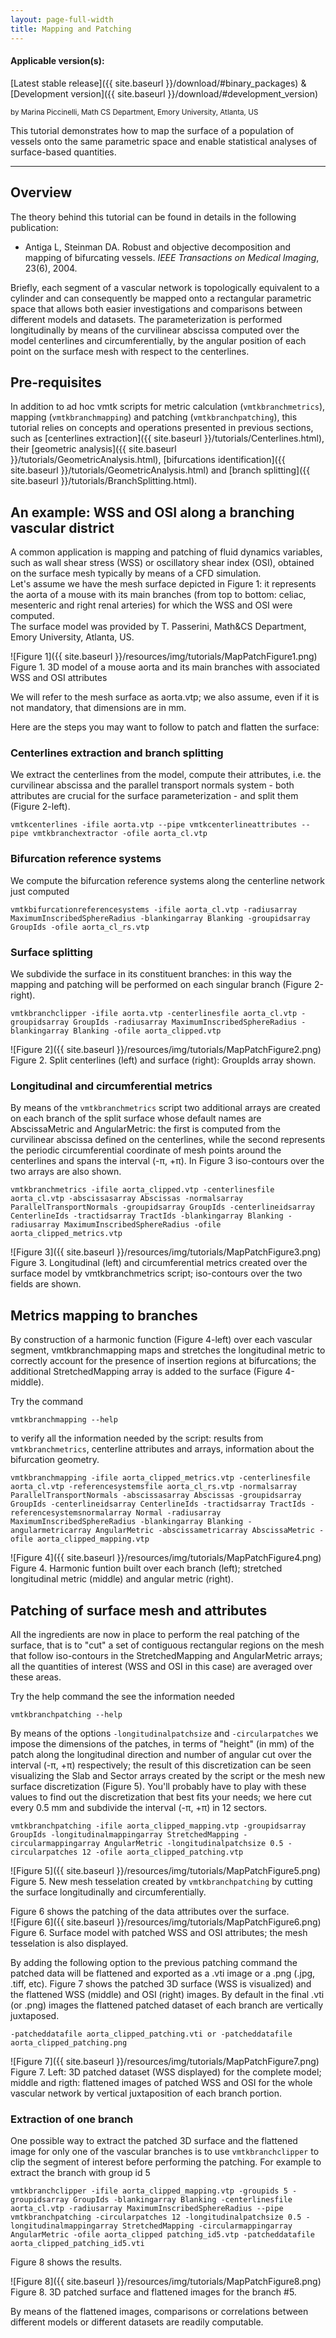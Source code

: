```yaml
---
layout: page-full-width
title: Mapping and Patching
---
```


#### Applicable version(s):
[Latest stable release]({{ site.baseurl }}/download/#binary_packages) & [Development version]({{ site.baseurl }}/download/#development_version)

<sub>by Marina Piccinelli, Math CS Department, Emory University, Atlanta, US</sub>

This tutorial demonstrates how to map the surface of a population of vessels onto the same parametric space and enable statistical analyses of surface-based quantities.

---

## Overview

The theory behind this tutorial can be found in details in the following publication:

+ Antiga L, Steinman DA. Robust and objective decomposition and mapping of bifurcating vessels. *IEEE Transactions on Medical Imaging*, 23(6), 2004.

Briefly, each segment of a vascular network is topologically equivalent to a cylinder and can consequently be mapped onto a rectangular parametric space that allows both easier investigations and comparisons between different models and datasets. The parameterization is performed longitudinally by means of the curvilinear abscissa computed over the model centerlines and circumferentially, by the angular position of each point on the surface mesh with respect to the centerlines.

## Pre-requisites

In addition to ad hoc vmtk scripts for metric calculation (`vmtkbranchmetrics`), mapping (`vmtkbranchmapping`) and patching (`vmtkbranchpatching`), this tutorial relies on concepts and operations presented in previous sections, such as [centerlines extraction]({{ site.baseurl }}/tutorials/Centerlines.html), their [geometric analysis]({{ site.baseurl }}/tutorials/GeometricAnalysis.html), [bifurcations identification]({{ site.baseurl }}/tutorials/GeometricAnalysis.html) and [branch splitting]({{ site.baseurl }}/tutorials/BranchSplitting.html).

## An example: WSS and OSI along a branching vascular district

A common application is mapping and patching of fluid dynamics variables, such as wall shear stress (WSS) or oscillatory shear index (OSI), obtained on the surface mesh typically by means of a CFD simulation.<br>
Let's assume we have the mesh surface depicted in Figure 1: it represents the aorta of a mouse with its main branches (from top to bottom: celiac, mesenteric and right renal arteries) for which the WSS and OSI were computed.<br>
The surface model was provided by T. Passerini, Math&CS Department, Emory University, Atlanta, US.

![Figure 1]({{ site.baseurl }}/resources/img/tutorials/MapPatchFigure1.png)
<br>Figure 1. 3D model of a mouse aorta and its main branches with associated WSS and OSI attributes

We will refer to the mesh surface as aorta.vtp; we also assume, even if it is not mandatory, that dimensions are in mm.

Here are the steps you may want to follow to patch and flatten the surface:

### Centerlines extraction and branch splitting

We extract the centerlines from the model, compute their attributes, i.e. the curvilinear abscissa and the parallel transport normals system - both attributes are crucial for the surface parameterization - and split them (Figure 2-left).

    vmtkcenterlines -ifile aorta.vtp --pipe vmtkcenterlineattributes --pipe vmtkbranchextractor -ofile aorta_cl.vtp

### Bifurcation reference systems

We compute the bifurcation reference systems along the centerline network just computed

    vmtkbifurcationreferencesystems -ifile aorta_cl.vtp -radiusarray MaximumInscribedSphereRadius -blankingarray Blanking -groupidsarray GroupIds -ofile aorta_cl_rs.vtp

### Surface splitting

We subdivide the surface in its constituent branches: in this way the mapping and patching will be performed on each singular branch (Figure 2-right).

    vmtkbranchclipper -ifile aorta.vtp -centerlinesfile aorta_cl.vtp -groupidsarray GroupIds -radiusarray MaximumInscribedSphereRadius -blankingarray Blanking -ofile aorta_clipped.vtp

![Figure 2]({{ site.baseurl }}/resources/img/tutorials/MapPatchFigure2.png)
<br>Figure 2. Split centerlines (left) and surface (right): GroupIds array shown.

### Longitudinal and circumferential metrics

By means of the `vmtkbranchmetrics` script two additional arrays are created on each branch of the split surface whose default names are AbscissaMetric and AngularMetric: the first is computed from the curvilinear abscissa defined on the centerlines, while the second represents the periodic circumferential coordinate of mesh points around the centerlines and spans the interval (-&pi;, +&pi;). In Figure 3 iso-contours over the two arrays are also shown.

    vmtkbranchmetrics -ifile aorta_clipped.vtp -centerlinesfile aorta_cl.vtp -abscissasarray Abscissas -normalsarray ParallelTransportNormals -groupidsarray GroupIds -centerlineidsarray CenterlineIds -tractidsarray TractIds -blankingarray Blanking -radiusarray MaximumInscribedSphereRadius -ofile aorta_clipped_metrics.vtp

![Figure 3]({{ site.baseurl }}/resources/img/tutorials/MapPatchFigure3.png)
<br>Figure 3. Longitudinal (left) and circumferential metrics created over the surface model by vmtkbranchmetrics script; iso-contours over the two fields are shown.

## Metrics mapping to branches

By construction of a harmonic function (Figure 4-left) over each vascular segment, vmtkbranchmapping maps and stretches the longitudinal metric to correctly account for the presence of insertion regions at bifurcations; the additional StretchedMapping array is added to the surface (Figure 4-middle).

Try the command

    vmtkbranchmapping --help

to verify all the information needed by the script: results from `vmtkbranchmetrics`, centerline attributes and arrays, information about the bifurcation geometry.

    vmtkbranchmapping -ifile aorta_clipped_metrics.vtp -centerlinesfile aorta_cl.vtp -referencesystemsfile aorta_cl_rs.vtp -normalsarray ParallelTransportNormals -abscissasarray Abscissas -groupidsarray GroupIds -centerlineidsarray CenterlineIds -tractidsarray TractIds -referencesystemsnormalarray Normal -radiusarray MaximumInscribedSphereRadius -blankingarray Blanking -angularmetricarray AngularMetric -abscissametricarray AbscissaMetric -ofile aorta_clipped_mapping.vtp

![Figure 4]({{ site.baseurl }}/resources/img/tutorials/MapPatchFigure4.png)
<br>Figure 4. Harmonic funtion built over each branch (left); stretched longitudinal metric (middle) and angular metric (right).

## Patching of surface mesh and attributes

All the ingredients are now in place to perform the real patching of the surface, that is to "cut" a set of contiguous rectangular regions on the mesh that follow iso-contours in the StretchedMapping and AngularMetric arrays; all the quantities of interest (WSS and OSI in this case) are averaged over these areas.

Try the help command the see the information needed

    vmtkbranchpatching --help

By means of the options `-longitudinalpatchsize` and `-circularpatches` we impose the dimensions of the patches, in terms of "height" (in mm) of the patch along the longitudinal direction and number of angular cut over the interval (-&pi;, +&pi;) respectively; the result of this discretization can be seen visualizing the Slab and Sector arrays created by the script or the mesh new surface discretization (Figure 5). You'll probably have to play with these values to find out the discretization that best fits your needs; we here cut every 0.5 mm and subdivide the interval (-&pi;, +&pi;) in 12 sectors.

    vmtkbranchpatching -ifile aorta_clipped_mapping.vtp -groupidsarray GroupIds -longitudinalmappingarray StretchedMapping -circularmappingarray AngularMetric -longitudinalpatchsize 0.5 -circularpatches 12 -ofile aorta_clipped_patching.vtp

![Figure 5]({{ site.baseurl }}/resources/img/tutorials/MapPatchFigure5.png)
<br>Figure 5. New mesh tesselation created by `vmtkbranchpatching` by cutting the surface longitudinally and circumferentially.

Figure 6 shows the patching of the data attributes over the surface.<br>
![Figure 6]({{ site.baseurl }}/resources/img/tutorials/MapPatchFigure6.png)
<br>Figure 6. Surface model with patched WSS and OSI attributes; the mesh tesselation is also displayed.

By adding the following option to the previous patching command the patched data will be flattened and exported as a .vti image or a .png (.jpg, .tiff, etc). Figure 7 shows the patched 3D surface (WSS is visualized) and the flattened WSS (middle) and OSI (right) images. By default in the final .vti (or .png) images the flattened patched dataset of each branch are vertically juxtaposed.

    -patcheddatafile aorta_clipped_patching.vti or -patcheddatafile aorta_clipped_patching.png

![Figure 7]({{ site.baseurl }}/resources/img/tutorials/MapPatchFigure7.png)
<br>Figure 7. Left: 3D patched dataset (WSS displayed) for the complete model; middle and rigth: flattened images of patched WSS and OSI for the whole vascular network by vertical juxtaposition of each branch portion.

### Extraction of one branch

One possible way to extract the patched 3D surface and the flattened image for only one of the vascular branches is to use `vmtkbranchclipper` to clip the segment of interest before performing the patching. For example to extract the branch with group id 5

    vmtkbranchclipper -ifile aorta_clipped_mapping.vtp -groupids 5 -groupidsarray GroupIds -blankingarray Blanking -centerlinesfile aorta_cl.vtp -radiusarray MaximumInscribedSphereRadius --pipe vmtkbranchpatching -circularpatches 12 -longitudinalpatchsize 0.5 -longitudinalmappingarray StretchedMapping -circularmappingarray AngularMetric -ofile aorta_clipped patching_id5.vtp -patcheddatafile aorta_clipped_patching_id5.vti

Figure 8 shows the results.

![Figure 8]({{ site.baseurl }}/resources/img/tutorials/MapPatchFigure8.png)
<br>Figure 8. 3D patched surface and flattened images for the branch #5.

By means of the flattened images, comparisons or correlations between different models or different datasets are readily computable.
